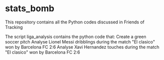 # stats_bomb
This repository contains all the Python codes discussed in Friends of Tracking

The script liga_analysis contains the python code that:
Create a green soccer pitch
Analyse Lionel Messi dribblings during the match "El clasico" won by Barcelona FC 2:6
Analyse Xavi Hernandez touches during the match "El clasico" won by Barcelona FC 2:6
